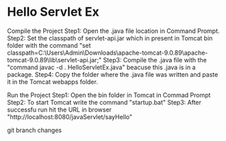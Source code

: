 # Hello Servlet Ex

Compile the Project
Step1: Open the .java file location in Command Prompt.
Step2: Set the classpath of servlet-api.jar which in present in Tomcat bin folder with the command "set classpath=C:\Users\Admin\Downloads\apache-tomcat-9.0.89\apache-tomcat-9.0.89\lib\servlet-api.jar;"
Step3: Compile the .java file with the "command javac -d . HelloServletEx.java" beacuse this .java is in a package.
Step4: Copy the folder where the .java file was written and paste it in the Tomcat webapps folder.

Run the Project
Step1: Open the bin folder in Tomcat in Commad Prompt
Step2: To start Tomcat write the command "startup.bat"
Step3: After successfu run hit the URL in browser "http://localhost:8080/javaServlet/sayHello"

git branch changes

